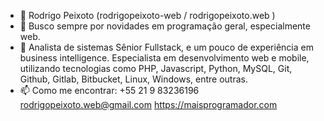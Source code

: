 - 👋 Rodrigo Peixoto (rodrigopeixoto-web / rodrigopeixoto.web )
- 👀 Busco sempre por novidades em programação geral, especialmente web.
- 🌱 Analista de sistemas Sênior Fullstack, e um pouco de experiência em business intelligence.
Especialista em desenvolvimento web e mobile, utilizando tecnologias como PHP, Javascript, Python, MySQL, Git, Github, Gitlab, Bitbucket, Linux, Windows, entre outras.
- 📫 Como me encontrar:
      +55 21 9 83236196
      rodrigopeixoto.web@gmail.com
      https://maisprogramador.com      

<!---
rodrigopeixoto-web/rodrigopeixoto-web is a ✨ special ✨ repository because its `README.md` (this file) appears on your GitHub profile.
You can click the Preview link to take a look at your changes.
--->
